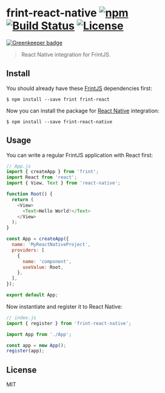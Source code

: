 # frint-react-native [![npm](https://img.shields.io/npm/v/frint-react-native.svg)](https://www.npmjs.com/package/frint-react-native) [![Build Status](https://img.shields.io/travis/frintjs/frint-react-native/master.svg)](https://travis-ci.org/frintjs/frint-react-native) [![License](https://img.shields.io/github/license/frintjs/frint-react-native.svg)](https://github.com/frintjs/frint-react-native/blob/master/LICENSE)

[![Greenkeeper badge](https://badges.greenkeeper.io/frintjs/frint-react-native.svg)](https://greenkeeper.io/)

> React Native integration for FrintJS.

## Install

You should already have these [FrintJS](https://frint.js.org) dependencies first:

```
$ npm install --save frint frint-react
```

Now you can install the package for [React Native](https://facebook.github.io/react-native/) integration:

```
$ npm install --save frint-react-native
```

## Usage

You can write a regular FrintJS application with React first:

```js
// App.js
import { createApp } from 'frint';
import React from 'react';
import { View, Text } from 'react-native';

function Root() {
  return (
    <View>
      <Text>Hello World!</Text>
    </View>
  );
}

const App = createApp({
  name: 'MyReactNativeProject',
  providers: [
    {
      name: 'component',
      useValue: Root,
    },
  ],
});

export default App;
```

Now instantiate and register it to React Native:

```js
// index.js
import { register } from 'frint-react-native';

import App from './App';

const app = new App();
register(app);
```

## License

MIT
